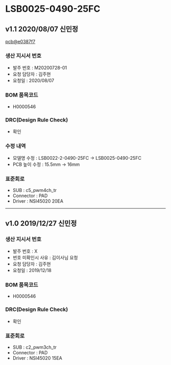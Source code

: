 # LSB0025-0490-25FC

## v1.1 2020/08/07 신민정
[pcb@e0387f7](https://github.com/enthusapp/pcb/commit/e0387f753d7e18304a593527bcf1b0945dee71ab)

### 생산 지시서 번호
* 발주 번호 : M20200728-01
* 요청 담당자 : 김주현
* 요청일 : 2020/08/07

###  BOM 품목코드
* H0000546

### DRC(Design Rule Check)
* 확인

### 수정 내역
* 모델명 수정 : LSB0022-2-0490-25FC -> LSB0025-0490-25FC
* PCB 높이 수정 : 15.5mm -> 16mm

### 표준회로
* SUB : c5_pwm4ch_tr
* Connector : PAD
* Driver : NSI45020 20EA

----------

## v1.0 2019/12/27 신민정

### 생산 지시서 번호
* 발주 번호 : X
* 번호 미확인시 사유 : 김이사님 요청
* 요청 담당자 : 김주현
* 요청일 : 2019/12/18

###  BOM 품목코드
* H0000546

### DRC(Design Rule Check)
* 확인

### 표준회로
* SUB : c2_pwm3ch_tr
* Connector : PAD
* Driver : NSI45020 15EA